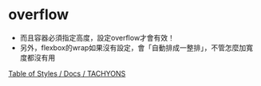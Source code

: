 #  overflow

- 而且容器必須指定高度，設定overflow才會有效！
- 另外，flexbox的wrap如果沒有設定，會「自動排成一整排」，不管怎麼加寬度都沒有用

[Table of Styles / Docs / TACHYONS](https://tachyons.io/docs/table-of-styles/)

